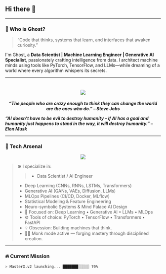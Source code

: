 ## Hi there 👋

<!--
**vishnuas22/vishnuas22** is a ✨ _special_ ✨ repository because its `README.md` (this file) appears on your GitHub profile.

Here are some ideas to get you started:

- 🔭 I’m currently working on ...
- 🌱 I’m currently learning ...
- 👯 I’m looking to collaborate on ...
- 🤔 I’m looking for help with ...
- 💬 Ask me about ...
- 📫 How to reach me: ...
- 😄 Pronouns: ...
- ⚡ Fun fact: ...
-->

<!-- Futuristic Welcome Banner -->
---

### 🧠 Who is Ghost?

> “Code that thinks, systems that learn, and interfaces that awaken curiosity.”

I'm Ghost, a **Data Scientist | Machine Learning Engineer | Generative AI Specialist**, passionately crafting intelligence from data. I architect machine minds using tools like PyTorch, TensorFlow, and LLMs—while dreaming of a world where every algorithm whispers its secrets.

---

<h1 align="center">
  <img src="https://img.shields.io/badge/Ghost%20Protocol-Activated-00ffff?style=for-the-badge&logo=ghost&logoColor=white"/>
</h1>

<p align="center">
  <b><i>“The people who are crazy enough to think they can change the world are the ones who do.” – Steve Jobs</i></b><br>

  
  <b><i>“AI doesn’t have to be evil to destroy humanity – if AI has a goal and humanity just happens to stand in the way, it will destroy humanity.” – Elon Musk</i></b>
</p>

---

### 💼 Tech Arsenal

<!-- Custom Tech Stack Cards -->
<p align="center">
  <img src="https://skillicons.dev/icons?i=python,SQL,R,PySpark,SciPy,Hadoop,Kafka,tensorflow,pytorch,keras,fastapi,Flask,Django,docker,Kubernetes,git,linux,postgres,mysql,html,css,js,react,aws" />
</p>

> ⚙️ I specialize in:
>  > - Data Scientist / AI Engineer
> - Deep Learning (CNNs, RNNs, LSTMs, Transformers)  
> - Generative AI (GANs, VAEs, Diffusion, LLMs)  
> - MLOps Pipelines (CI/CD, Docker, MLflow)  
> - Statistical Modeling & Feature Engineering  
> - Neuro-symbolic Systems & Mind Palace AI Design
> - 🧠 Focused on: Deep Learning • Generative AI • LLMs • MLOps
> - ⚙️ Tools of choice: PyTorch • TensorFlow • Transformers • FastAPI
> - 💡 Obsession: Building machines that think.
> - 🧘‍♂️ Monk mode active — forging mastery through disciplined creation.


---

### 🔥 Current Mission

```bash
> MasterX.v2 launching... ███████░░░░░ 70% 


